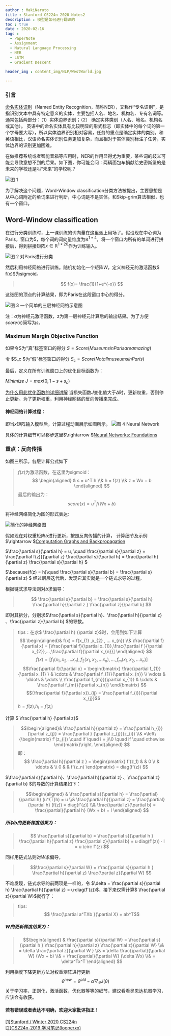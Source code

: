 ```yaml
---
author : MakiNaruto
title : Stanford CS224n 2020 Notes2
description : 模型是如何进行翻译的
toc : true
date : 2020-02-16
tags : 
  - PaperNote
  - Assignment
  - Natural Language Processing
  - NER
  - LSTM
  - Gradient Descent
  
header_img : content_img/NLP/WestWorld.jpg

---
```



### 引言
[命名实体识别](https://baike.baidu.com/item/%E5%91%BD%E5%90%8D%E5%AE%9E%E4%BD%93%E8%AF%86%E5%88%AB/6968430?fr=aladdin)（Named Entity Recognition，简称NER），又称作“专名识别”，是指识别文本中具有特定意义的实体，主要包括人名、地名、机构名、专有名词等。
通常包括两部分：（1）实体边界识别；（2） 确定实体类别（人名、地名、机构名或其他）。
英语中的命名实体具有比较明显的形式标志（即实体中的每个词的第一个字母要大写），所以实体边界识别相对容易，任务的重点是确定实体的类别。和英语相比，汉语命名实体识别任务更加复杂，而且相对于实体类别标注子任务，实体边界的识别更加困难。

在做推荐系统或者智能音箱等应用时，NER的作用显得尤为重要，某些词的歧义可能会导致意想不到的后果。如下图，你可能会问：两辆面包车捐献给史密斯堡的是未来的学校还是叫“未来”的学校呢？

![图 1](/content_img/NLP/CS224N/CS224N-02/img1.png)

为了解决这个问题，Word-Window classification分类方法被提出，主要思想是从中心词附近的单词来进行判断，中心词是不是实体。和Skip-grim算法相似，也有一个窗口。
## Word-Window classification
在进行分类训练时，上一课训练的词向量在这里派上用场了。假设现在中心词为Paris，窗口为5，每个词的词向量维度为$\mathbb{R}^{1*4}$，将一个窗口内所有的单词进行拼接后，得到拼接矩阵$x \in \mathbb{R}^{1*20}$作为训练输入。

![图 2  对Paris进行分类](/content_img/NLP/CS224N/CS224N-02/img2.png  "对Paris进行分类")

然后利用神经网络进行训练。随机初始化一个矩阵$W$，定义神经元的激活函数$ f(x)$为sigmoid。
>$$ f(x)= \frac{1}{1+e^{-x}} $$

这张图的顶点的计算结果，即为Paris在这段窗口中心的得分。

![图 3 一个简单的三层神经网络示意图](/content_img/NLP/CS224N/CS224N-02/img3.png "一个简单的三层神经网络示意图")

注：$a$为神经元激活函数，z为第一层神经元计算后的输出结果。为了方便$score(x)$简写为$s$。 
### Maximum Margin Objective Function
如果令S为“真”标签窗口的得分
$S = Score(Museums in Paris are amazing)$

令 $S_c $为“假”标签窗口的得分
$S_c = Score (Not all museums in Paris)$

最后，定义在所有训练窗口上的优化目标函数为：

$Minimize$ $J = max(0,1 - s + s_c)$

[为什么用此优化函数的详细讲解](https://looperxx.github.io/CS224n-2019-03-Word%20Window%20Classification,Neural%20Networks,%20and%20Matrix%20Calculus/#14-maximum-margin-objective-function)
当损失函数$J$变化值大于$\Delta$时，更新权重，否则停止更新。为了更新权重，利用神经网络的反向传播来完成。

#### 神经网络计算过程：
即当$x$矩阵输入模型后，计算过程动画展示如图所示。
![图 4  Neural Network](/content_img/NLP/CS224N/CS224N-02/img4.gif  "Neural Network")

具体的计算细节可以移步这里$\rightarrow $[Neural Networks: Foundations](https://looperxx.github.io/CS224n-2019-03-Word%20Window%20Classification,Neural%20Networks,%20and%20Matrix%20Calculus/#notes-03-neural-networks-backpropagation)

### 重点：反向传播
如图三所示。各层计算公式如下
>$f(z)$为激活函数，在这里为sigmoid：
>$$
\begin{aligned} &
s = u^T h \\&
h = f(z) \\&
z = Wx + b 
\end{aligned}
$$
最后的输出为：
$$score(x)=u^T f(Wx+b)$$

将神经网络简化为图的形式表达:

![简化的神经网络图](/content_img/NLP/CS224N/CS224N-02/backpropagation.png)

假如现在对权重矩阵$b$进行更新，按照反向传播的计算，
计算细节及示例$\rightarrow $[Computation Graphs and Backpropagation](https://looperxx.github.io/CS224n-2019-04-Backpropagation%20and%20Computation%20Graphs/#2-computation-graphs-and-backpropagation)

$\frac{\partial s}{\partial h} = u,  \quad 
\frac{\partial s}{\partial z} = \frac{\partial f(z)}{\partial z} \frac{\partial s}{\partial h} =  \frac{\partial h}{\partial z} \frac{\partial s}{\partial h} $

$\because(f(z) = h)\quad 
\frac{\partial s}{\partial b} = \frac{\partial s}{\partial z}
$   经过层层迭代后，发现它其实就是一个链式求导的过程。

根据链式求导法则对$b$求偏导：
>$$
\frac{\partial s}{\partial b} =  \frac{\partial s}{\partial h} \frac{\partial h}{\partial z } \frac{\partial z}{\partial b}
$$


即对其拆分，分别求$\frac{\partial s}{\partial h}、\frac{\partial h}{\partial z} 、\frac{\partial z}{\partial b} $的导数。

>tips：在求$ \frac{\partial h} {\partial z}$时，会用到如下计算
>$$ \begin{aligned}& 
f(x) = f(x_{1} ,x_{2} , ... x_{n}) \\&
\frac{\partial f}{\partial x}  = [\frac{\partial f}{\partial x_{1}},\frac{\partial f }{\partial x_{2}},...,\frac{\partial f}{\partial x_{n}}]
\end{aligned}
$$
> $$f(x) = [f_{1}(x_{1},x_{2},...x_{n}),f_{2}(x_{1},x_{2},...x_{n}),...,f_{m}(x_{1},x_{2},...x_{n})] $$
> $$\frac{\partial f}{\partial x} 
 = \begin{bmatrix}
\frac{\partial f_{1}}{\partial x_{1} } & \cdots  & \frac{\partial f_{1}}{\partial x_{n}} \\ 
 \vdots &  \ddots  & \vdots \\ 
\frac{\partial f_{m}}{\partial x_{1}} & \cdots & \frac{\partial f_{m}}{\partial x_{n}}
\end{bmatrix} 
$$
> $$(\frac{\partial f}{\partial x})_{ij}  = \frac{\partial f_{i}}{\partial x_{j}}$$
> $h = f(z)$,$h_{i} = f(z_{i})$  

计算 $ \frac{\partial h} {\partial z}$
> $$\begin{aligned}&
\frac{\partial h}{\partial z} 
= \frac{\partial h_{i}} {\partial z_{j}} =  \frac{\partial } {\partial z_{j}}(z_{i}) \\&
=\left\{\begin{matrix}
f'(z_{i}) \quad if  \quad i = j\\0 \quad if \quad othewise
\end{matrix}\right.
\end{aligned}
$$ 
即：$$ \frac{\partial h}{\partial z }  
= \begin{pmatrix}
 f'(z_1)  &  & 0  \\  
& \ddots  & \\ 
0 &  &  f'(z_n) 
\end{pmatrix} = diag(f'(z)) $$

$\frac{\partial s}{\partial h}、\frac{\partial h}{\partial z} 、\frac{\partial z}{\partial b} $的导数的计算结果如下：
>$$\begin{aligned} &
\frac{\partial s}{\partial h} = \frac{\partial}{\partial h} (u^{T}h) = u  \\&
\frac{\partial h}{\partial z} = \frac{\partial}{\partial h} (f(z)) = diag(f'(z)) \\&
\frac{\partial z}{\partial b} = \frac{\partial}{\partial h} (Wx + b) = I
\end{aligned}
$$

##### 所以$b$的更新梯度结果为：
>$$ 
\frac{\partial s}{\partial b} 
= \frac{\partial s}{\partial h } \frac{\partial h}{\partial z} \frac{\partial z}{\partial b} 
= u·diag(f'(z)) · I 
= u \circ f'(z)
$$


同样用链式法则对$W$求偏导，
>$$\frac{\partial s}{\partial W} 
= \frac{\partial s}{\partial h }  \frac{\partial h}{\partial z} \frac{\partial z}{\partial W} $$

不难发现，链式求导的前两项是一样的，令 $\delta  = \frac{\partial s}{\partial h} \frac{\partial h}{\partial z}  =  u·diag(f'(z))$，接下来仅需计算$ \frac{\partial z}{\partial W}$就行了：

>tips:
$$ \frac{\partial a^TXb }{\partial X} = ab^T$$

##### $W$的更新梯度结果为：
>$$\begin{aligned} &
\frac{\partial s}{\partial W} 
= \frac{\partial s}{\partial h } \frac{\partial h}{\partial z} \frac{\partial z}{\partial W} \\&
= \delta \frac{\partial z}{\partial W } \\&
= \delta \frac{\partial}{\partial W} (Wx + b) \\&
= \frac{\partial}{\partial W} (\delta Wx) \\&
=  \delta^Tx^T 
\end{aligned}
$$

利用梯度下降更新方法对权重矩阵进行更新
$$\theta^{new} = \theta^{old} - \alpha \bigtriangledown_{\theta}J(\theta)$$
关于学习率，正则化，激活函数，优化器等等的细节，建议看看吴恩达机器学习，应该会有收获。
#### 若有错误或者表达不明确，欢迎大家批评指正！

[[1]Stanford / Winter 2020 CS224n](http://web.stanford.edu/class/cs224n/)<br>
[[2]CS224n-2019 学习笔记(looperxx)](https://looperxx.github.io/CS224n-2019-03-Word%20Window%20Classification,Neural%20Networks,%20and%20Matrix%20Calculus/)
